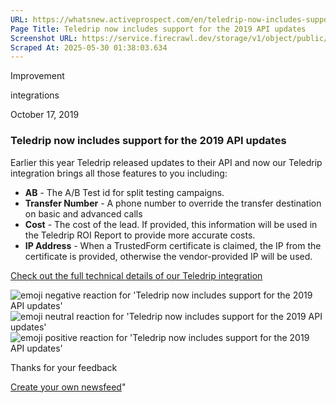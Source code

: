 ```yaml
---
URL: https://whatsnew.activeprospect.com/en/teledrip-now-includes-support-for-the-2019-api-updates
Page Title: Teledrip now includes support for the 2019 API updates
Screenshot URL: https://service.firecrawl.dev/storage/v1/object/public/media/screenshot-b98db69e-99cb-4d06-9404-d7a215fe65c3.png
Scraped At: 2025-05-30 01:38:03.634
---
```

Improvement






integrations



October 17, 2019

### Teledrip now includes support for the 2019 API updates

Earlier this year Teledrip released updates to their API and now our Teledrip integration brings all those features to you including:

- **AB** \- The A/B Test id for split testing campaigns.
- **Transfer Number** \- A phone number to override the transfer destination on basic and advanced calls
- **Cost** \- The cost of the lead. If provided, this information will be used in the Teledrip ROI Report to provide more accurate costs.
- **IP Address** \- When a TrustedForm certificate is claimed, the IP from the certificate is provided, otherwise the vendor-provided IP will be used.

[Check out the full technical details of our Teledrip integration](https://activeprospect.com/integrations/teledrip/)

![emoji negative reaction for 'Teledrip now includes support for the 2019 API updates'](https://app.getbeamer.com/images/emojiNeg.svg)![emoji neutral reaction for 'Teledrip now includes support for the 2019 API updates'](https://app.getbeamer.com/images/emojiNeut.svg)![emoji positive reaction for 'Teledrip now includes support for the 2019 API updates'](https://app.getbeamer.com/images/emojiPos.svg)

Thanks for your feedback

[Create your own newsfeed](https://www.getbeamer.com/?ref=watermark_MErKJCnu12412_public&company=ActiveProspect&watermarkRef=create&utm_term=MErKJCnu12412&utm_content=ActiveProspect&utm_source=standalone&utm_medium=footer&utm_campaign=create)"

